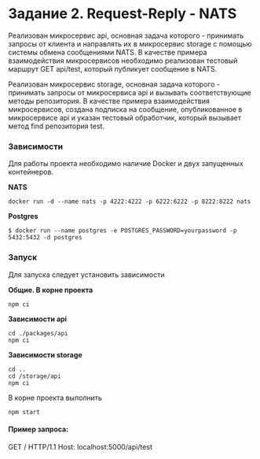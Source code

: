 # Задание 2. Request-Reply - NATS
Реализован микросервис api, основная задача которого - принимать запросы от клиента и направлять их в микросервис storage с помощью системы обмена сообщениями NATS. В качестве примера взаимодействия микросервисов необходимо реализован тестовый маршрут GET api/test, который публикует сообщение в NATS.

Реализован микросервис storage, основная задача которого - принимать запросы от микросервиса api и вызывать соответствующие методы репозитория. В качестве примера взаимодействия микросервисов, создана подписка на сообщение, опубликованное в микросервисе api и указан тестовый обработчик, который вызывает метод find репозитория test.

### Зависимости
Для работы проекта необходимо наличие Docker и двух запущенных контейнеров.

**NATS**
```
docker run -d --name nats -p 4222:4222 -p 6222:6222 -p 8222:8222 nats
```

**Postgres**
```
$ docker run --name postgres -e POSTGRES_PASSWORD=yourpassword -p 5432:5432 -d postgres
```
### Запуск
Для запуска следует установить зависимости

**Общие. В корне проекта**
```
npm ci
```

**Зависимости api**
```
cd ./packages/api
npm ci
```
**Зависимости storage**
```
cd ..
cd /storage/api
npm ci
```
В корне проекта выполнить
```
npm start
```

#### Пример запроса:

GET / HTTP/1.1
Host: localhost:5000/api/test
